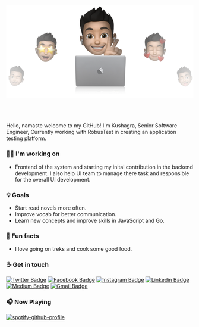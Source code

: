<p align="center">
  <img src="https://github.com/varadekd/Varadekd/blob/main/Emojis.png" />
</p>

<br>
<br>

Hello, namaste welcome to my GitHub! I'm Kushagra, Senior Software Engineer, Currently working with RobusTest in creating an application testing platform.

### 👩‍💻 I'm working on
- Frontend of the system and starting my inital contribution in the backend development. I also help UI team to manage there task and responsible for the overall UI development.

### 💡 Goals 
- Start read novels more often.
- Improve vocab for better communication. 
- Learn new concepts and improve skills in JavaScript and Go.

### 🌴 Fun facts

- I love going on treks and cook some good food.  

### ☕ Get in touch
[![Twitter Badge](https://img.shields.io/badge/@Varade19-1ca0f1?style=flat-square&labelColor=1ca0f1&logo=twitter&logoColor=white&link=https://twitter.com/Varade19)](https://twitter.com/Varade19) 
[![Facebook Badge](https://img.shields.io/badge/-kush.varade.7-blue?style=flat-square&logo=facebook&logoColor=white&link=https://www.facebook.com/kush.varade.7/)](https://www.facebook.com/kush.varade.7/) 
[![Instagram Badge](https://img.shields.io/badge/-kushagravarade-f94877?style=flat-square&logo=instagram&logoColor=white&link=https://www.instagram.com/kushagravarade/)](https://www.instagram.com/kushagravarade/) 
[![Linkedin Badge](https://img.shields.io/badge/-kushagravarade-blue?style=flat-square&logo=Linkedin&logoColor=white&link=https://www.linkedin.com/in/kushagravarade/)](https://www.linkedin.com/in/kushagravarade/) 
[![Medium Badge](https://img.shields.io/badge/-@kushagravarade-000000?style=flat-square&labelColor=000000&logo=Medium&link=https://medium.com/@kushagravarade)](https://medium.com/@kushagravarade)
[![Gmail Badge](https://img.shields.io/badge/-kush.varade.19-c14438?style=flat-square&logo=Gmail&logoColor=white&link=mailto:kush.varade.19@gmail.com)](mailto:kush.varade.19@gmail.com)


### 🎧 Now Playing
[![spotify-github-profile](https://spotify-github-profile.vercel.app/api/view?uid=31zyt57fcvxfe5csglnzufs33bai&cover_image=true&theme=default)](https://github.com/kittinan/spotify-github-profile)
